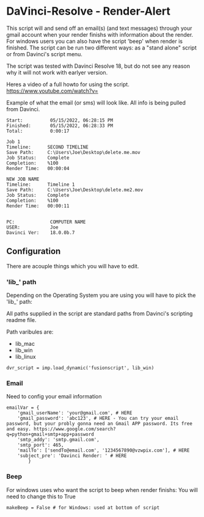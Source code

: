 # DaVinci-Resolve - Render-Alert
This script will and send off an email(s) (and text messages) through your gmail account when your render finishs with information about the render. For windows users you can also have the script 'beep' when render is finished. The script can be run two different ways: as a "stand alone" script or from Davinci's script menu.

The script was tested with Davinci Resolve 18, but do not see any reason why it will not work with earlyer version.

Heres a video of a full howto for using the script.
https://www.youtube.com/watch?v=



Example of what the email (or sms) will look like. All info is being pulled from Davinci.
```
Start:          05/15/2022, 06:28:15 PM
Finished:       05/15/2022, 06:28:33 PM
Total:          0:00:17

Job 1
Timeline:      SECOND TIMELINE
Save Path:     C:\Users\Joe\Desktop\delete.me.mov
Job Status:    Complete
Completion:    %100
Render Time:   00:00:04

NEW JOB NAME
Timeline:      Timeline 1
Save Path:     C:\Users\Joe\Desktop\delete.me2.mov
Job Status:    Complete
Completion:    %100
Render Time:   00:00:11


PC:             COMPUTER NAME
USER:           Joe
Davinci Ver:    18.0.0b.7
```

## Configuration
There are acouple things which you will have to edit.


### 'lib_' path
Depending on the Operating System you are using you will have to pick the 'lib_' path:

All paths supplied in the script are standard paths from Davinci's scripting readme file.

Path varibules are:
* lib_mac
* lib_win
* lib_linux

```
dvr_script = imp.load_dynamic('fusionscript', lib_win)
```



### Email
Need to config your email information
```
emailVar = {
    'gmail_userName': 'your@gmail.com', # HERE
    'gmail_password': 'abc123', # HERE - You can try your email password, but your probly gonna need an Gmail APP password. Its free and easy. https://www.google.com/search?q=python+gmail+smtp+app+password
    'smtp_addy': 'smtp.gmail.com',
    'smtp_port': 465,
    'mailTo': ['sendTo@email.com', '1234567890@vzwpix.com'], # HERE
    'subject_pre': 'Davinci Render: ' # HERE
        }

```


### Beep
For windows uses who want the script to beep when render finishs:
You will need to change this to True
```
makeBeep = False # for Windows: used at bottom of script
```
